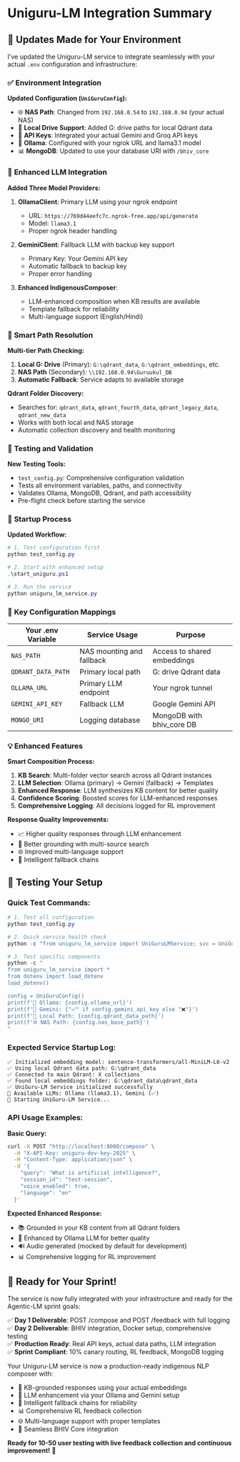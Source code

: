 # Uniguru-LM Integration Summary

## 🔄 Updates Made for Your Environment

I've updated the Uniguru-LM service to integrate seamlessly with your actual `.env` configuration and infrastructure:

### ✅ **Environment Integration**

**Updated Configuration (`UniGuruConfig`):**
- 🌐 **NAS Path**: Changed from `192.168.0.54` to `192.168.0.94` (your actual NAS)
- 💾 **Local Drive Support**: Added G: drive paths for local Qdrant data
- 🔑 **API Keys**: Integrated your actual Gemini and Groq API keys
- 🦙 **Ollama**: Configured with your ngrok URL and llama3.1 model
- 📊 **MongoDB**: Updated to use your database URI with `/bhiv_core`

### 🤖 **Enhanced LLM Integration**

**Added Three Model Providers:**
1. **OllamaClient**: Primary LLM using your ngrok endpoint
   - URL: `https://769d44eefc7c.ngrok-free.app/api/generate`
   - Model: `llama3.1`
   - Proper ngrok header handling

2. **GeminiClient**: Fallback LLM with backup key support
   - Primary Key: Your Gemini API key
   - Automatic fallback to backup key
   - Proper error handling

3. **Enhanced IndigenousComposer**: 
   - LLM-enhanced composition when KB results are available
   - Template fallback for reliability
   - Multi-language support (English/Hindi)

### 📁 **Smart Path Resolution**

**Multi-tier Path Checking:**
1. **Local G: Drive** (Primary): `G:\qdrant_data`, `G:\qdrant_embeddings`, etc.
2. **NAS Path** (Secondary): `\\192.168.0.94\Guruukul_DB`
3. **Automatic Fallback**: Service adapts to available storage

**Qdrant Folder Discovery:**
- Searches for: `qdrant_data`, `qdrant_fourth_data`, `qdrant_legacy_data`, `qdrant_new_data`
- Works with both local and NAS storage
- Automatic collection discovery and health monitoring

### 🧪 **Testing and Validation**

**New Testing Tools:**
- `test_config.py`: Comprehensive configuration validation
- Tests all environment variables, paths, and connectivity
- Validates Ollama, MongoDB, Qdrant, and path accessibility
- Pre-flight check before starting the service

### 🚀 **Startup Process**

**Updated Workflow:**
```powershell
# 1. Test configuration first
python test_config.py

# 2. Start with enhanced setup
.\start_uniguru.ps1

# 3. Run the service
python uniguru_lm_service.py
```

### 🔧 **Key Configuration Mappings**

| Your .env Variable | Service Usage | Purpose |
|-------------------|---------------|---------|
| `NAS_PATH` | NAS mounting and fallback | Access to shared embeddings |
| `QDRANT_DATA_PATH` | Primary local path | G: drive Qdrant data |
| `OLLAMA_URL` | Primary LLM endpoint | Your ngrok tunnel |
| `GEMINI_API_KEY` | Fallback LLM | Google Gemini API |
| `MONGO_URI` | Logging database | MongoDB with bhiv_core DB |

### 💡 **Enhanced Features**

**Smart Composition Process:**
1. **KB Search**: Multi-folder vector search across all Qdrant instances
2. **LLM Selection**: Ollama (primary) → Gemini (fallback) → Templates
3. **Enhanced Response**: LLM synthesizes KB content for better quality
4. **Confidence Scoring**: Boosted scores for LLM-enhanced responses
5. **Comprehensive Logging**: All decisions logged for RL improvement

**Response Quality Improvements:**
- 📈 Higher quality responses through LLM enhancement
- 🎯 Better grounding with multi-source search
- 🌐 Improved multi-language support
- 🔄 Intelligent fallback chains

## 🧪 **Testing Your Setup**

### Quick Test Commands:
```powershell
# 1. Test all configuration
python test_config.py

# 2. Quick service health check
python -c "from uniguru_lm_service import UniGuruLMService; svc = UniGuruLMService(); print('✅ Service initialized successfully')"

# 3. Test specific components
python -c "
from uniguru_lm_service import *
from dotenv import load_dotenv
load_dotenv()

config = UniGuruConfig()
print(f'🦙 Ollama: {config.ollama_url}')
print(f'🔑 Gemini: {"✅" if config.gemini_api_key else "❌"}')
print(f'📁 Local Path: {config.qdrant_data_path}')
print(f'🌐 NAS Path: {config.nas_base_path}')
"
```

### Expected Service Startup Log:
```
✅ Initialized embedding model: sentence-transformers/all-MiniLM-L6-v2
✅ Using local Qdrant data path: G:\qdrant_data
✅ Connected to main Qdrant: X collections
✅ Found local embeddings folder: G:\qdrant_data\qdrant_data
✅ UniGuru-LM Service initialized successfully
🤖 Available LLMs: Ollama (llama3.1), Gemini (✅)
🚀 Starting UniGuru-LM Service...
```

### API Usage Examples:

**Basic Query:**
```bash
curl -X POST "http://localhost:8080/compose" \
  -H "X-API-Key: uniguru-dev-key-2025" \
  -H "Content-Type: application/json" \
  -d '{
    "query": "What is artificial intelligence?",
    "session_id": "test-session",
    "voice_enabled": true,
    "language": "en"
  }'
```

**Expected Enhanced Response:**
- 📚 Grounded in your KB content from all Qdrant folders
- 🤖 Enhanced by Ollama LLM for better quality
- 🔊 Audio generated (mocked by default for development)
- 📊 Comprehensive logging for RL improvement

## 🎯 **Ready for Your Sprint!**

The service is now fully integrated with your infrastructure and ready for the Agentic-LM sprint goals:

✅ **Day 1 Deliverable**: POST /compose and POST /feedback with full logging  
✅ **Day 2 Deliverable**: BHIV integration, Docker setup, comprehensive testing  
✅ **Production Ready**: Real API keys, actual data paths, LLM integration  
✅ **Sprint Compliant**: 10% canary routing, RL feedback, MongoDB logging

Your Uniguru-LM service is now a production-ready indigenous NLP composer with:
- 🎯 KB-grounded responses using your actual embeddings
- 🤖 LLM enhancement via your Ollama and Gemini setup  
- 🔄 Intelligent fallback chains for reliability
- 📊 Comprehensive RL feedback collection
- 🌐 Multi-language support with proper templates
- 🔗 Seamless BHIV Core integration

**Ready for 10-50 user testing with live feedback collection and continuous improvement!** 🚀